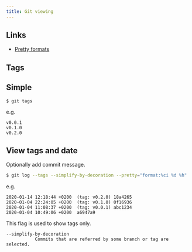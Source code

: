 ```yaml
---
title: Git viewing
---
```


## Links

- [Pretty formats](https://git-scm.com/docs/pretty-formats)

## Tags

## Simple

```
$ git tags
```
e.g.

```
v0.0.1
v0.1.0
v0.2.0
```

## View tags and date

Optionally add commit message.

```sh
$ git log --tags --simplify-by-decoration --pretty="format:%ci %d %h"
```
e.g.

```
2020-01-14 12:18:44 +0200  (tag: v0.2.0) 18a4265
2020-01-04 22:24:05 +0200  (tag: v0.1.0) 0f16936
2020-01-04 11:08:37 +0200  (tag: v0.0.1) abc1234
2020-01-04 10:49:06 +0200  a6947a9
```

This flag is used to show tags only.

```
--simplify-by-decoration
           Commits that are referred by some branch or tag are selected.
```
